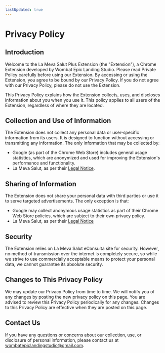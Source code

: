 ```yaml
---
lastUpdated: true
---
```


# Privacy Policy

## Introduction

Welcome to the La Meva Salut Plus Extension (the "Extension"), a Chrome Extension developed by Wombat Epic Landing Studio. Please read Private Policy carefully before using our Extension. By accessing or using the Extension, you agree to be bound by our Privacy Policy. If you do not agree with our Privacy Policy, please do not use the Extension.

This Privacy Policy explains how the Extension collects, uses, and discloses information about you when you use it. This policy applies to all users of the Extension, regardless of where they are located.

## Collection and Use of Information

The Extension does not collect any personal data or user-specific information from its users. It is designed to function without accessing or transmitting any information. The only information that may be collected by:
- Google (as part of the Chrome Web Store) includes general usage statistics, which are anonymized and used for improving the Extension's performance and functionality.
- La Meva Salut, as per their [Legal Notice](https://lamevasalut.gencat.cat/es/web/cps/avis-legal).

## Sharing of Information

The Extension does not share your personal data with third parties or use it to serve targeted advertisements. The only exception is that:
- Google may collect anonymous usage statistics as part of their Chrome Web Store policies, which are subject to their own privacy policy.
- La Meva Salut, as per their [Legal Notice](https://lamevasalut.gencat.cat/es/web/cps/avis-legal)

## Security

The Extension relies on La Meva Salut eConsulta site for security. However, no method of transmission over the internet is completely secure, so while we strive to use commercially acceptable means to protect your personal data, we cannot guarantee its absolute security.

## Changes to This Privacy Policy

We may update our Privacy Policy from time to time. We will notify you of any changes by posting the new privacy policy on this page. You are advised to review this Privacy Policy periodically for any changes. Changes to this Privacy Policy are effective when they are posted on this page.

## Contact Us

If you have any questions or concerns about our collection, use, or disclosure of personal information, please contact us at wombatepiclandingstudio@gmail.com.